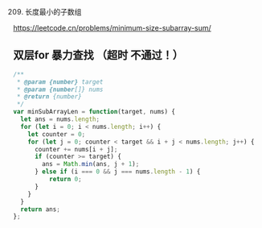 209. 长度最小的子数组

https://leetcode.cn/problems/minimum-size-subarray-sum/
## 双层for 暴力查找 （超时 不通过！）
```typescript
/**
 * @param {number} target
 * @param {number[]} nums
 * @return {number}
 */
var minSubArrayLen = function(target, nums) {
  let ans = nums.length;
  for (let i = 0; i < nums.length; i++) {
    let counter = 0;
    for (let j = 0; counter < target && i + j < nums.length; j++) {
      counter += nums[i + j];
      if (counter >= target) {
        ans = Math.min(ans, j + 1);
      } else if (i === 0 && j === nums.length - 1) {
          return 0;
      }
    }
  }
  return ans;
};
```
